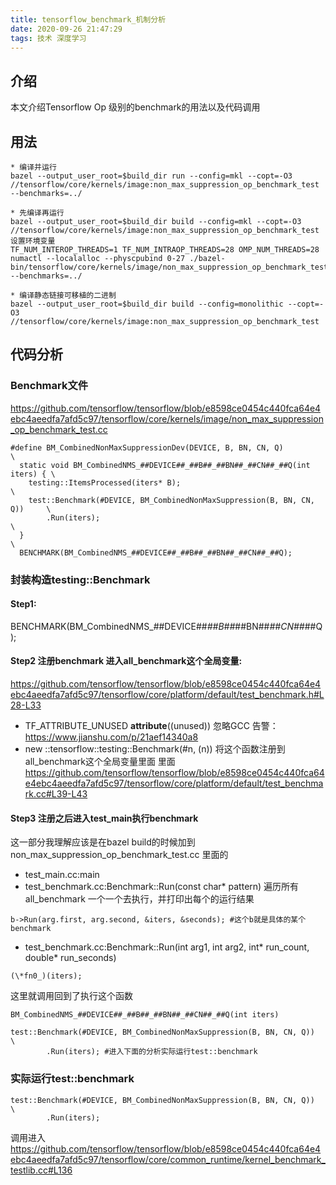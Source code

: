 ```yaml
---
title: tensorflow_benchmark_机制分析
date: 2020-09-26 21:47:29
tags: 技术 深度学习
---
```

## 介绍
本文介绍Tensorflow Op 级别的benchmark的用法以及代码调用

## 用法
```
* 编译并运行
bazel --output_user_root=$build_dir run --config=mkl --copt=-O3 //tensorflow/core/kernels/image:non_max_suppression_op_benchmark_test --benchmarks=../

* 先编译再运行
bazel --output_user_root=$build_dir build --config=mkl --copt=-O3 //tensorflow/core/kernels/image:non_max_suppression_op_benchmark_test
设置环境变量
TF_NUM_INTEROP_THREADS=1 TF_NUM_INTRAOP_THREADS=28 OMP_NUM_THREADS=28
numactl --localalloc --physcpubind 0-27 ./bazel-bin/tensorflow/core/kernels/image/non_max_suppression_op_benchmark_test --benchmarks=../

* 编译静态链接可移植的二进制
bazel --output_user_root=$build_dir build --config=monolithic --copt=-O3 //tensorflow/core/kernels/image:non_max_suppression_op_benchmark_test
```

## 代码分析
### Benchmark文件
https://github.com/tensorflow/tensorflow/blob/e8598ce0454c440fca64e4ebc4aeedfa7afd5c97/tensorflow/core/kernels/image/non_max_suppression_op_benchmark_test.cc
```
#define BM_CombinedNonMaxSuppressionDev(DEVICE, B, BN, CN, Q)                \
  static void BM_CombinedNMS_##DEVICE##_##B##_##BN##_##CN##_##Q(int iters) { \
    testing::ItemsProcessed(iters* B);                                       \
    test::Benchmark(#DEVICE, BM_CombinedNonMaxSuppression(B, BN, CN, Q))     \
        .Run(iters);                                                         \
  }                                                                          \
  BENCHMARK(BM_CombinedNMS_##DEVICE##_##B##_##BN##_##CN##_##Q);
```

### 封装构造testing::Benchmark
#### Step1:
BENCHMARK(BM_CombinedNMS_##DEVICE##_##B##_##BN##_##CN##_##Q);

#### Step2 注册benchmark 进入all_benchmark这个全局变量:
https://github.com/tensorflow/tensorflow/blob/e8598ce0454c440fca64e4ebc4aeedfa7afd5c97/tensorflow/core/platform/default/test_benchmark.h#L28-L33

* TF_ATTRIBUTE_UNUSED __attribute__((unused)) 忽略GCC 告警： https://www.jianshu.com/p/21aef14340a8
* new ::tensorflow::testing::Benchmark(#n, (n)) 将这个函数注册到all_benchmark这个全局变量里面 里面 https://github.com/tensorflow/tensorflow/blob/e8598ce0454c440fca64e4ebc4aeedfa7afd5c97/tensorflow/core/platform/default/test_benchmark.cc#L39-L43

<!--more-->

#### Step3 注册之后进入test_main执行benchmark
这一部分我理解应该是在bazel build的时候加到non_max_suppression_op_benchmark_test.cc 里面的
* test_main.cc:main
* test_benchmark.cc:Benchmark::Run(const char* pattern)
遍历所有all_benchmark 一个一个去执行，并打印出每个的运行结果
```
b->Run(arg.first, arg.second, &iters, &seconds); #这个b就是具体的某个benchmark
```
* test_benchmark.cc:Benchmark::Run(int arg1, int arg2, int* run_count, double* run_seconds)  
```
(\*fn0_)(iters);
```
这里就调用回到了执行这个函数
```
BM_CombinedNMS_##DEVICE##_##B##_##BN##_##CN##_##Q(int iters)

test::Benchmark(#DEVICE, BM_CombinedNonMaxSuppression(B, BN, CN, Q))     \
        .Run(iters); #进入下面的分析实际运行test::benchmark
```

### 实际运行test::benchmark

```
test::Benchmark(#DEVICE, BM_CombinedNonMaxSuppression(B, BN, CN, Q))     \
        .Run(iters);
```

调用进入 https://github.com/tensorflow/tensorflow/blob/e8598ce0454c440fca64e4ebc4aeedfa7afd5c97/tensorflow/core/common_runtime/kernel_benchmark_testlib.cc#L136
